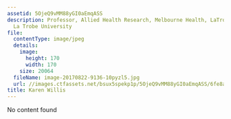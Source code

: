 ```yaml
---
assetid: 5OjeQ9vMM88yGI0aEmqASS
description: Professor, Allied Health Research, Melbourne Health, LaTrobe University,
  La Trobe University
file:
  contentType: image/jpeg
  details:
    image:
      height: 170
      width: 170
    size: 20064
  fileName: image-20170822-9136-10pyzl5.jpg
  url: //images.ctfassets.net/bsux5spekp1p/5OjeQ9vMM88yGI0aEmqASS/6fe8a46b38c315026dd34ee9a17d0593/image-20170822-9136-10pyzl5.jpg
title: Karen Willis
---
```

No content found